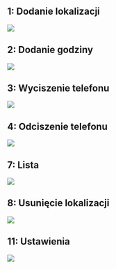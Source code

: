 ## 1: Dodanie lokalizacji

![](https://i.postimg.cc/J036GtLX/dodanie-lokalizacji.png)

## 2: Dodanie godziny

![](https://i.postimg.cc/zvY2zK95/dodanie-godziny.png)

## 3: Wyciszenie telefonu

![](https://i.postimg.cc/JzYTy99p/wyciszenie-telefonu.png)

## 4: Odciszenie telefonu

![](https://i.postimg.cc/dtvNgR2j/odciszenie-telefonu.png)

## 7: Lista

![](https://i.postimg.cc/dQGSW-Ny0/lista.png)

## 8: Usunięcie lokalizacji

![](https://i.postimg.cc/0yyWy8H6/usuniecie-lokalizacji.png)

## 11: Ustawienia

![](https://i.postimg.cc/9Fpg2415/ustawienia.png)
